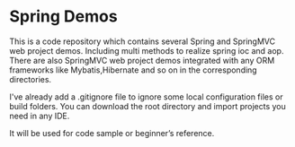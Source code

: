 # Spring Demos

This is a code repository which contains several Spring and SpringMVC web project demos. Including multi methods to realize spring ioc and aop. There are also SpringMVC web project demos integrated with any ORM frameworks like Mybatis,Hibernate and so on in the corresponding directories. 

I've already add a .gitignore file to ignore some local configuration files or build folders. You can download the root directory and import projects you need in any IDE.

It will be used for code sample or beginner’s reference.
